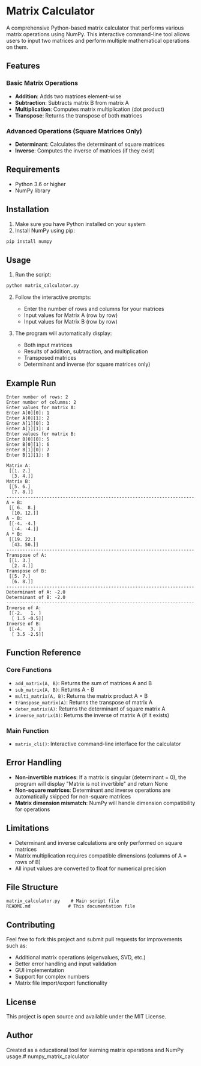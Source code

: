 # Matrix Calculator

A comprehensive Python-based matrix calculator that performs various matrix operations using NumPy. This interactive command-line tool allows users to input two matrices and perform multiple mathematical operations on them.

## Features

### Basic Matrix Operations
- **Addition**: Adds two matrices element-wise
- **Subtraction**: Subtracts matrix B from matrix A
- **Multiplication**: Computes matrix multiplication (dot product)
- **Transpose**: Returns the transpose of both matrices

### Advanced Operations (Square Matrices Only)
- **Determinant**: Calculates the determinant of square matrices
- **Inverse**: Computes the inverse of matrices (if they exist)

## Requirements

- Python 3.6 or higher
- NumPy library

## Installation

1. Make sure you have Python installed on your system
2. Install NumPy using pip:
```bash
pip install numpy
```

## Usage

1. Run the script:
```bash
python matrix_calculator.py
```

2. Follow the interactive prompts:
   - Enter the number of rows and columns for your matrices
   - Input values for Matrix A (row by row)
   - Input values for Matrix B (row by row)

3. The program will automatically display:
   - Both input matrices
   - Results of addition, subtraction, and multiplication
   - Transposed matrices
   - Determinant and inverse (for square matrices only)

## Example Run

```
Enter number of rows: 2
Enter number of columns: 2
Enter values for matrix A:
Enter A[0][0]: 1
Enter A[0][1]: 2
Enter A[1][0]: 3
Enter A[1][1]: 4
Enter values for matrix B:
Enter B[0][0]: 5
Enter B[0][1]: 6
Enter B[1][0]: 7
Enter B[1][1]: 8

Matrix A:
 [[1. 2.]
  [3. 4.]]
Matrix B:
 [[5. 6.]
  [7. 8.]]
----------------------------------------------------------------------
A + B:
 [[ 6.  8.]
  [10. 12.]]
A - B:
 [[-4. -4.]
  [-4. -4.]]
A * B:
 [[19. 22.]
  [43. 50.]]
----------------------------------------------------------------------
Transpose of A:
 [[1. 3.]
  [2. 4.]]
Transpose of B:
 [[5. 7.]
  [6. 8.]]
----------------------------------------------------------------------
Determinant of A: -2.0
Determinant of B: -2.0
----------------------------------------------------------------------
Inverse of A:
 [[-2.   1. ]
  [ 1.5 -0.5]]
Inverse of B:
 [[-4.   3. ]
  [ 3.5 -2.5]]
```

## Function Reference

### Core Functions

- `add_matrix(A, B)`: Returns the sum of matrices A and B
- `sub_matrix(A, B)`: Returns A - B
- `multi_matrix(A, B)`: Returns the matrix product A × B
- `transpose_matrix(A)`: Returns the transpose of matrix A
- `deter_matrix(A)`: Returns the determinant of square matrix A
- `inverse_matrix(A)`: Returns the inverse of matrix A (if it exists)

### Main Function

- `matrix_cli()`: Interactive command-line interface for the calculator

## Error Handling

- **Non-invertible matrices**: If a matrix is singular (determinant = 0), the program will display "Matrix is not invertible" and return None
- **Non-square matrices**: Determinant and inverse operations are automatically skipped for non-square matrices
- **Matrix dimension mismatch**: NumPy will handle dimension compatibility for operations

## Limitations

- Determinant and inverse calculations are only performed on square matrices
- Matrix multiplication requires compatible dimensions (columns of A = rows of B)
- All input values are converted to float for numerical precision

## File Structure

```
matrix_calculator.py    # Main script file
README.md              # This documentation file
```

## Contributing

Feel free to fork this project and submit pull requests for improvements such as:
- Additional matrix operations (eigenvalues, SVD, etc.)
- Better error handling and input validation
- GUI implementation
- Support for complex numbers
- Matrix file import/export functionality

## License

This project is open source and available under the MIT License.

## Author

Created as a educational tool for learning matrix operations and NumPy usage.# numpy_matrix_calculator
